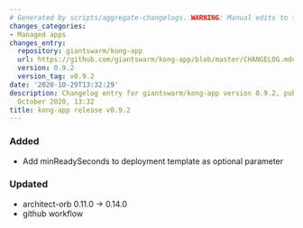 ```yaml
---
# Generated by scripts/aggregate-changelogs. WARNING: Manual edits to this files will be overwritten.
changes_categories:
- Managed apps
changes_entry:
  repository: giantswarm/kong-app
  url: https://github.com/giantswarm/kong-app/blob/master/CHANGELOG.md#v092---2020-10-29
  version: 0.9.2
  version_tag: v0.9.2
date: '2020-10-29T13:32:29'
description: Changelog entry for giantswarm/kong-app version 0.9.2, published on 29
  October 2020, 13:32
title: kong-app release v0.9.2
---
```


### Added
- Add minReadySeconds to deployment template as optional parameter
### Updated
- architect-orb 0.11.0 -> 0.14.0
- github workflow
